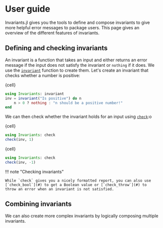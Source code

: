 # User guide

Invariants.jl gives you the tools to define and compose invariants to give more helpful error messages to package users. This page gives an overview of the different features of invariants.

## Defining and checking invariants

An invariant is a function that takes an input and either returns an error message if the input does not satisfy the invariant or `nothing` if it does. We use the [`invariant`](#) function to create them. Let's create an invariant that checks whether a number is positive:

{cell}
```julia
using Invariants: invariant
inv = invariant("Is positive") do n
    n > 0 ? nothing : "n should be a positive number!"
end
```

We can then check whether the invariant holds for an input using [`check`](#):o

{cell}
```julia
using Invariants: check
check(inv, 1)
```

{cell}
```julia
using Invariants: check
check(inv, -1)
```

!!! note "Checking invariants"

    While `check` gives you a nicely formatted report, you can also use [`check_bool`](#) to get a Boolean value or [`check_throw`](#) to throw an error when an invariant is not satisfied.

## Combining invariants

We can also create more complex invariants by logically composing multiple invariants.

